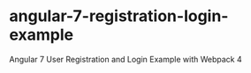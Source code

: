 # angular-7-registration-login-example

Angular 7 User Registration and Login Example with Webpack 4